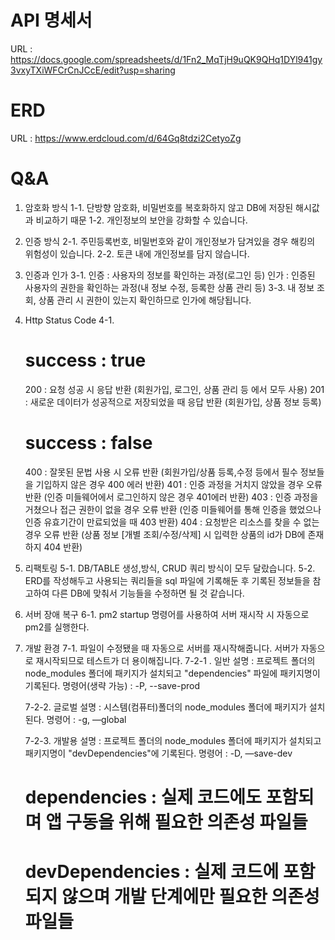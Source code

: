# API 명세서

URL : https://docs.google.com/spreadsheets/d/1Fn2_MqTjH9uQK9QHq1DYl941gy3vxyTXiWFCrCnJCcE/edit?usp=sharing

# ERD

URL : https://www.erdcloud.com/d/64Gq8tdzi2CetyoZg

# Q&A

1. 암호화 방식
   1-1.
   단방향 암호화,
   비밀번호를 복호화하지 않고 DB에 저장된 해시값과 비교하기 때문
   1-2.
   개인정보의 보안을 강화할 수 있습니다.

2. 인증 방식
   2-1.
   주민등록번호, 비밀번호와 같이 개인정보가 담겨있을 경우 해킹의 위험성이 있습니다.
   2-2.
   토큰 내에 개인정보를 담지 않습니다.

3. 인증과 인가
   3-1.
   인증 : 사용자의 정보를 확인하는 과정(로그인 등)
   인가 : 인증된 사용자의 권한을 확인하는 과정(내 정보 수정, 등록한 상품 관리 등)
   3-3.
   내 정보 조회, 상품 관리 시 권한이 있는지 확인하므로 인가에 해당됩니다.

4. Http Status Code
   4-1.

   # success : true

   200 : 요청 성공 시 응답 반환 (회원가입, 로그인, 상품 관리 등 에서 모두 사용)
   201 : 새로운 데이터가 성공적으로 저장되었을 때 응답 반환 (회원가입, 상품 정보 등록)

   # success : false

   400 : 잘못된 문법 사용 시 오류 반환 (회원가입/상품 등록,수정 등에서 필수 정보들을 기입하지 않은 경우 400 에러 반환)
   401 : 인증 과정을 거치지 않았을 경우 오류 반환 (인증 미들웨어에서 로그인하지 않은 경우 401에러 반환)
   403 : 인증 과정을 거쳤으나 접근 권한이 없을 경우 오류 반환 (인증 미들웨어를 통해 인증을 했었으나 인증 유효기간이 만료되었을 때 403 반환)
   404 : 요청받은 리소스를 찾을 수 없는 경우 오류 반환 (상품 정보 [개별 조회/수정/삭제] 시 입력한 상품의 id가 DB에 존재하지 404 반환)

5. 리팩토링
   5-1.
   DB/TABLE 생성,방식, CRUD 쿼리 방식이 모두 달랐습니다.
   5-2. ERD를 작성해두고 사용되는 쿼리들을 sql 파일에 기록해둔 후 기록된 정보들을 참고하여 다른 DB에 맞춰서 기능들을 수정하면 될 것 같습니다.

6. 서버 장애 복구
   6-1. pm2 startup 명령어를 사용하여 서버 재시작 시 자동으로 pm2를 실행한다.

7. 개발 환경
   7-1. 파일이 수정됐을 때 자동으로 서버를 재시작해줍니다. 서버가 자동으로 재시작되므로 테스트가 더 용이해집니다.
   7-2-1 . 일반
   설명 : 프로젝트 폴더의 node_modules 폴더에 패키지가 설치되고 "dependencies" 파일에 패키지명이 기록된다.
   명령어(생략 가능) : -P, --save-prod

   7-2-2. 글로벌
   설명 : 시스템(컴퓨터)폴더의 node_modules 폴더에 패키지가 설치된다.
   명령어 : -g, —global

   7-2-3. 개발용
   설명 : 프로젝트 폴더의 node_modules 폴더에 패키지가 설치되고 패키지명이 "devDependencies"에 기록된다.
   명령어 : -D, —save-dev

   # dependencies : 실제 코드에도 포함되며 앱 구동을 위해 필요한 의존성 파일들

   # devDependencies : 실제 코드에 포함되지 않으며 개발 단계에만 필요한 의존성 파일들
